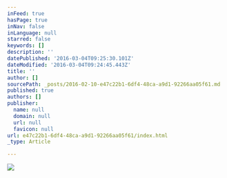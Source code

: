 ```yaml
---
inFeed: true
hasPage: true
inNav: false
inLanguage: null
starred: false
keywords: []
description: ''
datePublished: '2016-03-04T09:25:30.101Z'
dateModified: '2016-03-04T09:24:45.443Z'
title: ''
author: []
sourcePath: _posts/2016-02-10-e47c22b1-6df4-48ca-a9d1-92266aa05f61.md
published: true
authors: []
publisher:
  name: null
  domain: null
  url: null
  favicon: null
url: e47c22b1-6df4-48ca-a9d1-92266aa05f61/index.html
_type: Article

---
```

![](https://the-grid-user-content.s3-us-west-2.amazonaws.com/c3a1817e-5c0b-4d42-b3ea-29af209f4416.jpg)